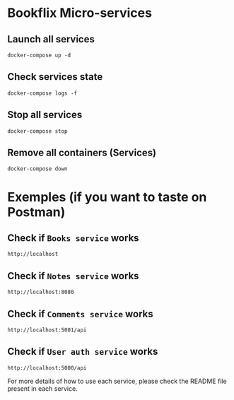 # Bookflix Micro-services

## Launch all services 
```
docker-compose up -d
```

## Check services state
```
docker-compose logs -f
```

## Stop all services
```
docker-compose stop
```

## Remove all containers (Services)
```
docker-compose down
```


# Exemples (if you want to taste on Postman)

## Check if `Books service` works
```
http://localhost
```

## Check if `Notes service` works
```
http://localhost:8080
```

## Check if `Comments service` works
```
http://localhost:5001/api
```

## Check if `User auth service` works
```
http://localhost:5000/api
```

For more details of how to use each service, please check the README file present in each service.





